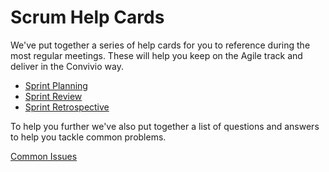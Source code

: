 # Scrum Help Cards

We've put together a series of help cards for you to reference during the most regular meetings. These will help you keep on the Agile track and deliver in the Convivio way.

* [Sprint Planning](/delivery_recipe/help_card_sprint_planning.md)
* [Sprint Review]()
* [Sprint Retrospective]()

To help you further we've also put together a list of questions and answers to help you tackle common problems.

[Common Issues]()
